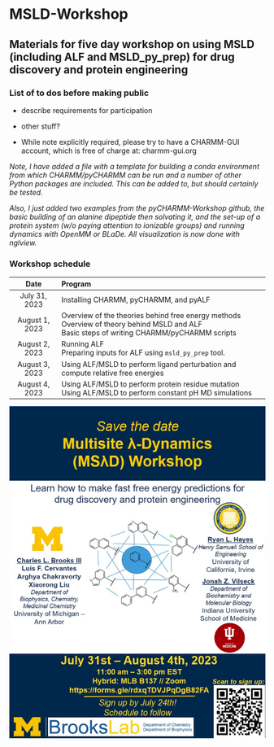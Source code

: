 # MSLD-Workshop
## Materials for five day workshop on using MSLD (including ALF and MSLD_py_prep) for drug discovery and protein engineering
### List of to dos before making public
- describe requirements for participation
- other stuff?

- While note explicitly required, please try to have a CHARMM-GUI account, which is free of charge at: charmm-gui.org

  
_Note, I have added a file with a template for building a conda environment from which CHARMM/pyCHARMM can be run and a number of other Python packages are included. This can be added to, but should certainly be tested._

_Also, I just added two examples from the pyCHARMM-Workshop github, the basic building of an alanine dipeptide then solvating it, and the set-up of a protein system (w/o paying attention to ionizable groups) and running dynamics with OpenMM or BLaDe. All visualization is now done with nglview._

### Workshop schedule
| Date         | Program                                                                                                     |
|:------------:|:------------------------------------------------------------------------------------------------------------|
| July 31, 2023 | Installing CHARMM, pyCHARMM, and pyALF                                                                      |
| August 1, 2023  | Overview of the theories behind free energy methods<br/>Overview of theory behind MSLD and ALF<br/> Basic steps of writing CHARMM/pyCHARMM scripts |
| August 2, 2023  | Running ALF<br/> Preparing inputs for ALF using `msld_py_prep` tool.                                        |
| August 3, 2023  | Using ALF/MSLD to perform ligand perturbation and compute relative free energies                            |
| August 4, 2023  | Using ALF/MSLD to perform protein residue mutation<br/>Using ALF/MSLD to perform constant pH MD simulations |

![Workshop flyer](https://github.com/BrooksResearchGroup-UM/MSLD-Workshop/blob/main/flyer.jpg)


